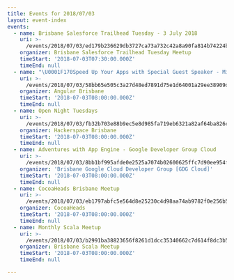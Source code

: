 ```yaml
---
title: Events for 2018/07/03
layout: event-index
events:
  - name: Brisbane Salesforce Trailhead Tuesday - 3 July 2018
    uri: >-
      /events/2018/07/03/ed179b236629db3727ca73a732c42a8a90fa814b74224b8a65bc814e96bc4321
    organizer: Brisbane Salesforce Trailhead Tuesday Meetup
    timeStart: '2018-07-03T07:30:00.000Z'
    timeEnd: null
  - name: "\U0001F170️Speed Up Your Apps with Special Guest Speaker - Minko Gechev"
    uri: >-
      /events/2018/07/03/58bb65e505c3a27d48ed7891d75e1d64001a29ee38909d0914a78adc4c4e001b
    organizer: Angular Brisbane
    timeStart: '2018-07-03T08:00:00.000Z'
    timeEnd: null
  - name: Open Night Tuesdays
    uri: >-
      /events/2018/07/03/fb32b703e88b9ec5e8d985fa719eb6321a82af64ba826c1dd02b3c5fe9809e15
    organizer: Hackerspace Brisbane
    timeStart: '2018-07-03T08:00:00.000Z'
    timeEnd: null
  - name: Adventures with App Engine - Google Developer Group Cloud
    uri: >-
      /events/2018/07/03/8bb1bf995afde0e2525a7074b02600625ffc7d90ee954f483b57c630b456ca11
    organizer: 'Brisbane Google Cloud Developer Group [GDG Cloud]'
    timeStart: '2018-07-03T08:00:00.000Z'
    timeEnd: null
  - name: CocoaHeads Brisbane Meetup
    uri: >-
      /events/2018/07/03/eb1797abfc5e564d8e25230c4d98aa74ab9782f0e256b54bd9fb42f4272c85c7
    organizer: CocoaHeads
    timeStart: '2018-07-03T08:00:00.000Z'
    timeEnd: null
  - name: Monthly Scala Meetup
    uri: >-
      /events/2018/07/03/b2991ba38823656f8261d1dcc35340662c7d614f8dc3b54097646aa02c427a5b
    organizer: Brisbane Scala Meetup
    timeStart: '2018-07-03T08:00:00.000Z'
    timeEnd: null

---
```

